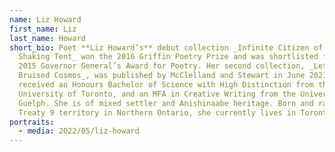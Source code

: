 ```yaml
---
name: Liz Howard
first_name: Liz
last_name: Howard
short_bio: Poet **Liz Howard’s** debut collection _Infinite Citizen of the
  Shaking Tent_ won the 2016 Griffin Poetry Prize and was shortlisted for the
  2015 Governor General’s Award for Poetry. Her second collection, _Letters in a
  Bruised Cosmos_, was published by McClelland and Stewart in June 2021. Howard
  received an Honours Bachelor of Science with High Distinction from the
  University of Toronto, and an MFA in Creative Writing from the University of
  Guelph. She is of mixed settler and Anishinaabe heritage. Born and raised on
  Treaty 9 territory in Northern Ontario, she currently lives in Toronto.
portraits:
  - media: 2022/05/liz-howard
---
```

